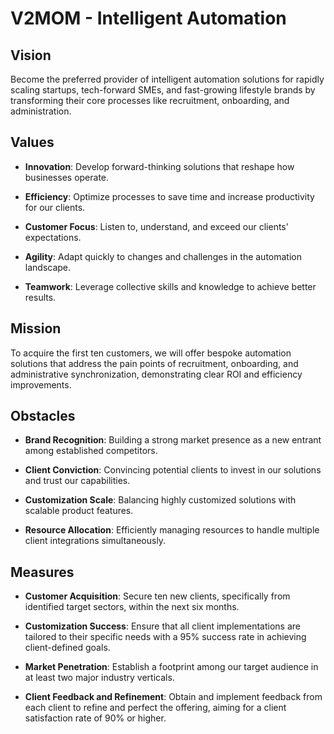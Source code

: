V2MOM - Intelligent Automation
==============================

Vision
------

Become the preferred provider of intelligent automation solutions for rapidly scaling startups, tech-forward SMEs, and fast-growing lifestyle brands by transforming their core processes like recruitment, onboarding, and administration.

Values
------

-   **Innovation**: Develop forward-thinking solutions that reshape how businesses operate.

-   **Efficiency**: Optimize processes to save time and increase productivity for our clients.

-   **Customer Focus**: Listen to, understand, and exceed our clients' expectations.

-   **Agility**: Adapt quickly to changes and challenges in the automation landscape.

-   **Teamwork**: Leverage collective skills and knowledge to achieve better results.

Mission
-------

To acquire the first ten customers, we will offer bespoke automation solutions that address the pain points of recruitment, onboarding, and administrative synchronization, demonstrating clear ROI and efficiency improvements.

Obstacles
---------

-   **Brand Recognition**: Building a strong market presence as a new entrant among established competitors.

-   **Client Conviction**: Convincing potential clients to invest in our solutions and trust our capabilities.

-   **Customization Scale**: Balancing highly customized solutions with scalable product features.

-   **Resource Allocation**: Efficiently managing resources to handle multiple client integrations simultaneously.

Measures
--------

-   **Customer Acquisition**: Secure ten new clients, specifically from identified target sectors, within the next six months.

-   **Customization Success**: Ensure that all client implementations are tailored to their specific needs with a 95% success rate in achieving client-defined goals.

-   **Market Penetration**: Establish a footprint among our target audience in at least two major industry verticals.

-   **Client Feedback and Refinement**: Obtain and implement feedback from each client to refine and perfect the offering, aiming for a client satisfaction rate of 90% or higher.